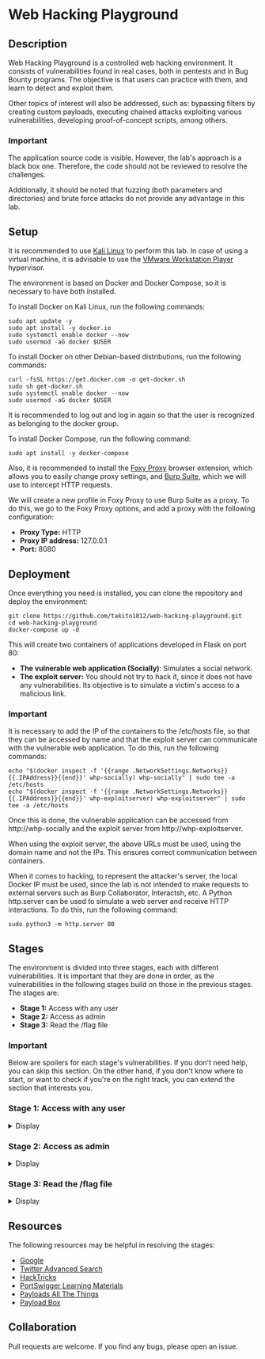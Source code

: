 # Web Hacking Playground

## Description

Web Hacking Playground is a controlled web hacking environment. It consists of vulnerabilities found in real cases, both in pentests and in Bug Bounty programs. The objective is that users can practice with them, and learn to detect and exploit them.

Other topics of interest will also be addressed, such as: bypassing filters by creating custom payloads, executing chained attacks exploiting various vulnerabilities, developing proof-of-concept scripts, among others.

### Important

The application source code is visible. However, the lab's approach is a black box one. Therefore, the code should not be reviewed to resolve the challenges.

Additionally, it should be noted that fuzzing (both parameters and directories) and brute force attacks do not provide any advantage in this lab.

## Setup

It is recommended to use [Kali Linux](https://www.kali.org/get-kali/) to perform this lab. In case of using a virtual machine, it is advisable to use the [VMware Workstation Player](https://www.vmware.com/products/workstation-player/workstation-player-evaluation.html) hypervisor.

The environment is based on Docker and Docker Compose, so it is necessary to have both installed.

To install Docker on Kali Linux, run the following commands:

    sudo apt update -y
    sudo apt install -y docker.io
    sudo systemctl enable docker --now
    sudo usermod -aG docker $USER

To install Docker on other Debian-based distributions, run the following commands:

    curl -fsSL https://get.docker.com -o get-docker.sh
    sudo sh get-docker.sh
    sudo systemctl enable docker --now
    sudo usermod -aG docker $USER

It is recommended to log out and log in again so that the user is recognized as belonging to the docker group.

To install Docker Compose, run the following command:

    sudo apt install -y docker-compose

Also, it is recommended to install the [Foxy Proxy](https://addons.mozilla.org/en-US/firefox/addon/foxyproxy-standard/) browser extension, which allows you to easily change proxy settings, and [Burp Suite](https://portswigger.net/burp/communitydownload), which we will use to intercept HTTP requests.

We will create a new profile in Foxy Proxy to use Burp Suite as a proxy. To do this, we go to the Foxy Proxy options, and add a proxy with the following configuration:

* **Proxy Type:** HTTP
* **Proxy IP address:** 127.0.0.1
* **Port:** 8080

## Deployment

Once everything you need is installed, you can clone the repository and deploy the environment:

    git clone https://github.com/takito1812/web-hacking-playground.git
    cd web-hacking-playground
    docker-compose up -d

This will create two containers of applications developed in Flask on port 80:

* **The vulnerable web application (Socially)**: Simulates a social network.
* **The exploit server:** You should not try to hack it, since it does not have any vulnerabilities. Its objective is to simulate a victim's access to a malicious link.

### Important

It is necessary to add the IP of the containers to the /etc/hosts file, so that they can be accessed by name and that the exploit server can communicate with the vulnerable web application. To do this, run the following commands:

    echo "$(docker inspect -f '{{range .NetworkSettings.Networks}}{{.IPAddress}}{{end}}' whp-socially) whp-socially" | sudo tee -a /etc/hosts
    echo "$(docker inspect -f '{{range .NetworkSettings.Networks}}{{.IPAddress}}{{end}}' whp-exploitserver) whp-exploitserver" | sudo tee -a /etc/hosts

Once this is done, the vulnerable application can be accessed from http://whp-socially and the exploit server from http://whp-exploitserver.

When using the exploit server, the above URLs must be used, using the domain name and not the IPs. This ensures correct communication between containers.

When it comes to hacking, to represent the attacker's server, the local Docker IP must be used, since the lab is not intended to make requests to external servers such as Burp Collaborator, Interactsh, etc. A Python http.server can be used to simulate a web server and receive HTTP interactions. To do this, run the following command:

    sudo python3 -m http.server 80

## Stages

The environment is divided into three stages, each with different vulnerabilities. It is important that they are done in order, as the vulnerabilities in the following stages build on those in the previous stages. The stages are:

* **Stage 1:** Access with any user
* **Stage 2:** Access as admin
* **Stage 3:** Read the /flag file

### Important

Below are spoilers for each stage's vulnerabilities. If you don't need help, you can skip this section. On the other hand, if you don't know where to start, or want to check if you're on the right track, you can extend the section that interests you.

### Stage 1: Access with any user

<details>
<summary>Display</summary>

At this stage, a specific user's session can be stolen through Cross-Site Scripting (XSS), which allows JavaScript code to be executed. To do this, the victim must be able to access a URL in the user's context, this behavior can be simulated with the exploit server.

The hints to solve this stage are:

* Are there any striking posts on the home page?
* You have to chain two vulnerabilities to steal the session. XSS is achieved by exploiting a vulnerability in Open Redirect, where the victim is redirected to an external URL.
* The Open Redirect has some security restrictions. You have to find how to get around them. Analyze which strings are not allowed in the URL.
* Cookies are not the only place where session information is stored. Reviewing the source code of the JavaScript files included in the application can help clear up doubts.

</details>

### Stage 2: Access as admin

<details>
<summary>Display</summary>

At this stage, a token can be generated that allows access as admin. This is a typical JSON Web Token (JWT) attack, in which the token payload can be modified to escalate privileges.

The hints to solve this stage are:

* There is an endpoint that, given a JWT, returns a valid session cookie. Check the Burp Proxy HTTP History to see what information is shared between the client and the server.

</details>

### Stage 3: Read the /flag file

<details>
<summary>Display</summary>

At this stage, the /flag file can be read through a Server Site Template Injection (SSTI) vulnerability. To do this, you must get the application to run Python code on the server. It is possible to execute system commands on the server, but it is not necessary to obtain the flag.

The hints to solve this stage are:

* Vulnerable functionality is protected by two-factor authentication. Therefore, before exploiting the SSTI, a way to bypass the OTP code request must be found. There are times when the application trusts the requests that are made from the same server and the HTTP headers play an important role in this situation.
* The SSTI is Blind, this means that the output of the code executed on the server is not obtained directly. The Python smtpd module allows you to create an SMTP server that prints messages it receives to standard output:

    `sudo python3 -m smtpd -n -c DebuggingServer 0.0.0.0:25`

* The application uses Flask, so it can be inferred that the template engine is Jinja2 because it is recommended by the official Flask documentation and is widely used. You must get a Jinja2 compatible payload to get the final flag.
* The email message has a character limitation. Information on how to bypass this limitation can be found on the Internet.

</details>

## Resources

The following resources may be helpful in resolving the stages:

* [Google](https://www.google.com/)
* [Twitter Advanced Search](https://twitter.com/search-advanced)
* [HackTricks](https://book.hacktricks.xyz/)
* [PortSwigger Learning Materials](https://portswigger.net/web-security/all-materials)
* [Payloads All The Things](https://github.com/swisskyrepo/PayloadsAllTheThings)
* [Payload Box](https://github.com/payloadbox)

## Collaboration

Pull requests are welcome. If you find any bugs, please open an issue.
